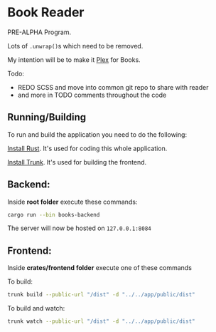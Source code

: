 # Book Reader

PRE-ALPHA Program.

Lots of `.unwrap()`s which need to be removed.

My intention will be to make it [Plex](https://plex.tv) for Books.

Todo:
 - REDO SCSS and move into common git repo to share with reader
 - and more in TODO comments throughout the code


## Running/Building

To run and build the application you need to do the following:

[Install Rust](https://www.rust-lang.org/). It's used for coding this whole application.

[Install Trunk](https://trunkrs.dev/#install). It's used for building the frontend.


## Backend:
Inside **root folder** execute these commands:
```bash
cargo run --bin books-backend
```

The server will now be hosted on `127.0.0.1:8084`

## Frontend:
Inside **crates/frontend folder** execute one of these commands

To build:
```bash
trunk build --public-url "/dist" -d "../../app/public/dist"
```

To build and watch:
```bash
trunk watch --public-url "/dist" -d "../../app/public/dist"
```
